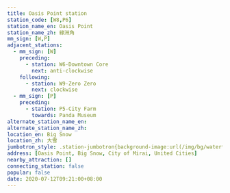 ```yaml
---
title: Oasis Point station
station_code: [W8,P6]
station_name_en: Oasis Point
station_name_zh: 綠洲角
mm_sign: [W,P]
adjacent_stations:
  - mm_sign: [W]
    preceding:
      - station: W6-Downtown Core
        next: anti-clockwise
    following:
      - station: W9-Zero Zero
        next: clockwise
  - mm_sign: [P]
    preceding:
      - station: P5-City Farm
        towards: Panda Museum
alternate_station_name_en:
alternate_station_name_zh:
location_en: Big Snow
location_zh: 大雪
jumbotron_style: .station-jumbotron{background-image:url(/img/bg/waterfallline.png),url(/img/bg/pandaexpress.png);background-repeat:no-repeat;background-size:100% 10px,50% 10px;background-position:0 115px,left 145px}
address: [Oasis Point, Big Snow, City of Mirai, United Cities]
nearby_attraction: []
connecting_station: false
popular: false
date: 2020-07-12T09:21:00+08:00
---
```


